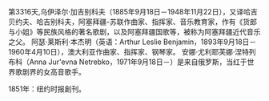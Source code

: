 第3316天,乌伊泽尔·加吉别科夫（1885年9月18日－1948年11月22日），又译哈吉贝约夫、哈吉别科夫，阿塞拜疆-苏联作曲家、指挥家、音乐教育家，作有《货郎与小姐》等民族风格的著名歌剧，以及阿塞拜疆国歌等，被称为阿塞拜疆近代音乐之父。
阿瑟·莱斯利·本杰明（英语：Arthur Leslie Benjamin，1893年9月18日－1960年4月10日），澳大利亚作曲家、指挥家、钢琴家。
安娜·尤利耶芙娜·涅特列布科（Anna Jur'evna Netrebko，1971年9月18日－）是来自俄罗斯，当红于世界歌剧界的女高音歌手。

1851年：纽约时报創刊。